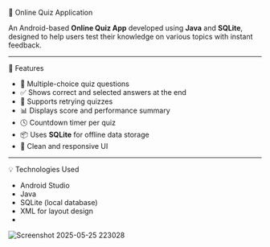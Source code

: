 📝 Online Quiz Application

An Android-based **Online Quiz App** developed using **Java** and **SQLite**, designed to help users test their knowledge on various topics with instant feedback.

---
 📱 Features

- 🧠 Multiple-choice quiz questions
- ✅ Shows correct and selected answers at the end
- 🔄 Supports retrying quizzes
- 📊 Displays score and performance summary
- 🕓 Countdown timer per quiz
- 📦 Uses **SQLite** for offline data storage
- 📲 Clean and responsive UI

---

 💡 Technologies Used

- Android Studio
- Java
- SQLite (local database)
- XML for layout design
- 


![Screenshot 2025-05-25 223028](https://github.com/user-attachments/assets/3d8c0fc8-c9f2-469c-8939-ba9d16fd96ba)

